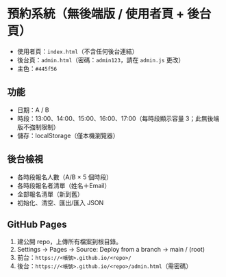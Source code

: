 # 預約系統（無後端版 / 使用者頁 + 後台頁）

- 使用者頁：`index.html`（不含任何後台連結）
- 後台頁：`admin.html`（密碼：`admin123`，請在 `admin.js` 更改）
- 主色：`#445f56`

## 功能
- 日期：A / B
- 時段：13:00、14:00、15:00、16:00、17:00（每時段顯示容量 3；此無後端版不強制限制）
- 儲存：localStorage（僅本機瀏覽器）

## 後台檢視
- 各時段報名人數（A/B × 5 個時段）
- 各時段報名者清單（姓名＋Email）
- 全部報名清單（新到舊）
- 初始化、清空、匯出/匯入 JSON

## GitHub Pages
1. 建公開 repo，上傳所有檔案到根目錄。
2. Settings → Pages → Source: Deploy from a branch → main / (root)
3. 前台：`https://<帳號>.github.io/<repo>/`
4. 後台：`https://<帳號>.github.io/<repo>/admin.html`（需密碼）
